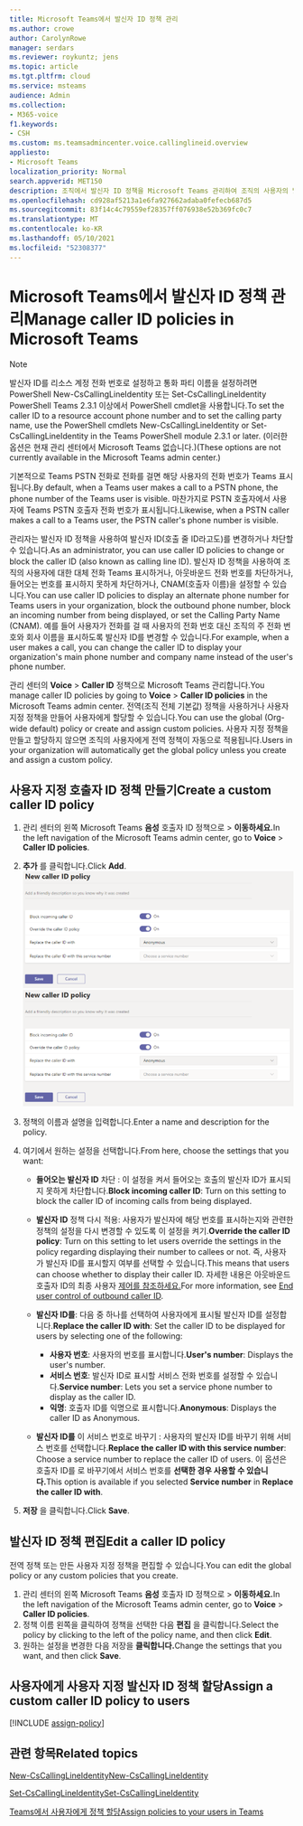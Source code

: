 ```yaml
---
title: Microsoft Teams에서 발신자 ID 정책 관리
ms.author: crowe
author: CarolynRowe
manager: serdars
ms.reviewer: roykuntz; jens
ms.topic: article
ms.tgt.pltfrm: cloud
ms.service: msteams
audience: Admin
ms.collection:
- M365-voice
f1.keywords:
- CSH
ms.custom: ms.teamsadmincenter.voice.callinglineid.overview
appliesto:
- Microsoft Teams
localization_priority: Normal
search.appverid: MET150
description: 조직에서 발신자 ID 정책을 Microsoft Teams 관리하여 조직의 사용자의 발신자 ID를 변경하거나 차단하는 Teams 방법을 알아보고 있습니다.
ms.openlocfilehash: cd928af5213a1e6fa927662adaba0fefecb687d5
ms.sourcegitcommit: 83f14c4c79559ef28357ff076938e52b369fc0c7
ms.translationtype: MT
ms.contentlocale: ko-KR
ms.lasthandoff: 05/10/2021
ms.locfileid: "52308377"
---
```

# <a name="manage-caller-id-policies-in-microsoft-teams"></a><span data-ttu-id="be042-103">Microsoft Teams에서 발신자 ID 정책 관리</span><span class="sxs-lookup"><span data-stu-id="be042-103">Manage caller ID policies in Microsoft Teams</span></span>

> [!NOTE]
> <span data-ttu-id="be042-104">발신자 ID를 리소스 계정 전화 번호로 설정하고 통화 파티 이름을 설정하려면 PowerShell New-CsCallingLineIdentity 또는 Set-CsCallingLineIdentity PowerShell Teams 2.3.1 이상에서 PowerShell cmdlet을 사용합니다.</span><span class="sxs-lookup"><span data-stu-id="be042-104">To set the caller ID to a resource account phone number and to set the calling party name, use the PowerShell cmdlets New-CsCallingLineIdentity or Set-CsCallingLineIdentity in the Teams PowerShell module 2.3.1 or later.</span></span> <span data-ttu-id="be042-105">(이러한 옵션은 현재 관리 센터에서 Microsoft Teams 없습니다.)</span><span class="sxs-lookup"><span data-stu-id="be042-105">(These options are not currently available in the Microsoft Teams admin center.)</span></span> 

<span data-ttu-id="be042-106">기본적으로 Teams PSTN 전화로 전화를 걸면 해당 사용자의 전화 번호가 Teams 표시됩니다.</span><span class="sxs-lookup"><span data-stu-id="be042-106">By default, when a Teams user makes a call to a PSTN phone, the phone number of the Teams user is visible.</span></span> <span data-ttu-id="be042-107">마찬가지로 PSTN 호출자에서 사용자에 Teams PSTN 호출자 전화 번호가 표시됩니다.</span><span class="sxs-lookup"><span data-stu-id="be042-107">Likewise, when a PSTN caller makes a call to a Teams user, the PSTN caller's phone number is visible.</span></span>

<span data-ttu-id="be042-108">관리자는 발신자 ID 정책을 사용하여 발신자 ID(호출 줄 ID라고도)를 변경하거나 차단할 수 있습니다.</span><span class="sxs-lookup"><span data-stu-id="be042-108">As an administrator, you can use caller ID policies to change or block the caller ID (also known as calling line ID).</span></span> <span data-ttu-id="be042-109">발신자 ID 정책을 사용하여 조직의 사용자에 대한 대체 전화 Teams 표시하거나, 아웃바운드 전화 번호를 차단하거나, 들어오는 번호를 표시하지 못하게 차단하거나, CNAM(호출자 이름)을 설정할 수 있습니다.</span><span class="sxs-lookup"><span data-stu-id="be042-109">You can use caller ID policies to display an alternate phone number for Teams users in your organization, block the outbound phone number, block an incoming number from being displayed, or set the Calling Party Name (CNAM).</span></span> <span data-ttu-id="be042-110">예를 들어 사용자가 전화를 걸 때 사용자의 전화 번호 대신 조직의 주 전화 번호와 회사 이름을 표시하도록 발신자 ID를 변경할 수 있습니다.</span><span class="sxs-lookup"><span data-stu-id="be042-110">For example, when a user makes a call, you can change the caller ID to display your organization's main phone number and company name instead of the user's phone number.</span></span>

<span data-ttu-id="be042-111">관리 센터의 **Voice**  >  **Caller ID** 정책으로 Microsoft Teams 관리합니다.</span><span class="sxs-lookup"><span data-stu-id="be042-111">You manage caller ID policies by going to **Voice** > **Caller ID policies** in the Microsoft Teams admin center.</span></span> <span data-ttu-id="be042-112">전역(조직 전체 기본값) 정책을 사용하거나 사용자 지정 정책을 만들어 사용자에게 할당할 수 있습니다.</span><span class="sxs-lookup"><span data-stu-id="be042-112">You can use the global (Org-wide default) policy or create and assign custom policies.</span></span> <span data-ttu-id="be042-113">사용자 지정 정책을 만들고 할당하지 않으면 조직의 사용자에게 전역 정책이 자동으로 적용됩니다.</span><span class="sxs-lookup"><span data-stu-id="be042-113">Users in your organization will automatically get the global policy unless you create and assign a custom policy.</span></span>

## <a name="create-a-custom-caller-id-policy"></a><span data-ttu-id="be042-114">사용자 지정 호출자 ID 정책 만들기</span><span class="sxs-lookup"><span data-stu-id="be042-114">Create a custom caller ID policy</span></span>

1. <span data-ttu-id="be042-115">관리 센터의 왼쪽 Microsoft Teams **음성** 호출자 ID 정책으로  >  **이동하세요.**</span><span class="sxs-lookup"><span data-stu-id="be042-115">In the left navigation of the Microsoft Teams admin center, go to **Voice** > **Caller ID policies**.</span></span>
2. <span data-ttu-id="be042-116">**추가** 를 클릭합니다.</span><span class="sxs-lookup"><span data-stu-id="be042-116">Click **Add**.</span></span> <br>
<span data-ttu-id="be042-117">![관리 센터의 새 발신자 ID 정책 페이지의 스크린샷](media/caller-id-policies-add-policy.png)</span><span class="sxs-lookup"><span data-stu-id="be042-117">![Screenshot of new caller ID policy page in the admin center](media/caller-id-policies-add-policy.png)</span></span>
3. <span data-ttu-id="be042-118">정책의 이름과 설명을 입력합니다.</span><span class="sxs-lookup"><span data-stu-id="be042-118">Enter a name and description for the policy.</span></span>
4. <span data-ttu-id="be042-119">여기에서 원하는 설정을 선택합니다.</span><span class="sxs-lookup"><span data-stu-id="be042-119">From here, choose the settings that you want:</span></span>

    - <span data-ttu-id="be042-120">**들어오는 발신자 ID** 차단 : 이 설정을 켜서 들어오는 호출의 발신자 ID가 표시되지 못하게 차단합니다.</span><span class="sxs-lookup"><span data-stu-id="be042-120">**Block incoming caller ID**: Turn on this setting to block the caller ID of incoming calls from being displayed.</span></span>
    - <span data-ttu-id="be042-121">**발신자 ID** 정책 다시 적용: 사용자가 발신자에 해당 번호를 표시하는지와 관련한 정책의 설정을 다시 변경할 수 있도록 이 설정을 켜기.</span><span class="sxs-lookup"><span data-stu-id="be042-121">**Override the caller ID policy**: Turn on this setting to let users override the settings in the policy regarding displaying their number to callees or not.</span></span> <span data-ttu-id="be042-122">즉, 사용자가 발신자 ID를 표시할지 여부를 선택할 수 있습니다.</span><span class="sxs-lookup"><span data-stu-id="be042-122">This means that users can choose whether to display their caller ID.</span></span> <span data-ttu-id="be042-123">자세한 내용은 아웃바운드 호출자 ID의 최종 사용자 [제어를 참조하세요.](./how-can-caller-id-be-used-in-your-organization.md#end-user-control-of-outbound-caller-id)</span><span class="sxs-lookup"><span data-stu-id="be042-123">For more information, see [End user control of outbound caller ID](./how-can-caller-id-be-used-in-your-organization.md#end-user-control-of-outbound-caller-id).</span></span>
    - <span data-ttu-id="be042-124">**발신자 ID를**: 다음 중 하나를 선택하여 사용자에게 표시될 발신자 ID를 설정합니다.</span><span class="sxs-lookup"><span data-stu-id="be042-124">**Replace the caller ID with**: Set the caller ID to be displayed for users by selecting one of the following:</span></span>

        - <span data-ttu-id="be042-125">**사용자 번호**: 사용자의 번호를 표시합니다.</span><span class="sxs-lookup"><span data-stu-id="be042-125">**User's number**: Displays the user's number.</span></span> 
        - <span data-ttu-id="be042-126">**서비스 번호**: 발신자 ID로 표시할 서비스 전화 번호를 설정할 수 있습니다.</span><span class="sxs-lookup"><span data-stu-id="be042-126">**Service number**: Lets you set a service phone number to display as the caller ID.</span></span>
        - <span data-ttu-id="be042-127">**익명**: 호출자 ID를 익명으로 표시합니다.</span><span class="sxs-lookup"><span data-stu-id="be042-127">**Anonymous**: Displays the caller ID as Anonymous.</span></span>

    - <span data-ttu-id="be042-128">**발신자 ID를** 이 서비스 번호로 바꾸기 : 사용자의 발신자 ID를 바꾸기 위해 서비스 번호를 선택합니다.</span><span class="sxs-lookup"><span data-stu-id="be042-128">**Replace the caller ID with this service number**: Choose a service number to replace the caller ID of users.</span></span> <span data-ttu-id="be042-129">이 옵션은 호출자  ID를 로 바꾸기에서 서비스 번호를 **선택한 경우 사용할 수 있습니다.**</span><span class="sxs-lookup"><span data-stu-id="be042-129">This option is available if you selected **Service number** in **Replace the caller ID with**.</span></span>

5. <span data-ttu-id="be042-130">**저장** 을 클릭합니다.</span><span class="sxs-lookup"><span data-stu-id="be042-130">Click **Save**.</span></span>

## <a name="edit-a-caller-id-policy"></a><span data-ttu-id="be042-131">발신자 ID 정책 편집</span><span class="sxs-lookup"><span data-stu-id="be042-131">Edit a caller ID policy</span></span>

<span data-ttu-id="be042-132">전역 정책 또는 만든 사용자 지정 정책을 편집할 수 있습니다.</span><span class="sxs-lookup"><span data-stu-id="be042-132">You can edit the global policy or any custom policies that you create.</span></span> 

1. <span data-ttu-id="be042-133">관리 센터의 왼쪽 Microsoft Teams **음성** 호출자 ID 정책으로  >  **이동하세요.**</span><span class="sxs-lookup"><span data-stu-id="be042-133">In the left navigation of the Microsoft Teams admin center, go to **Voice** > **Caller ID policies**.</span></span>
2. <span data-ttu-id="be042-134">정책 이름 왼쪽을 클릭하여 정책을 선택한 다음 **편집** 을 클릭합니다.</span><span class="sxs-lookup"><span data-stu-id="be042-134">Select the policy by clicking to the left of the policy name, and then click **Edit**.</span></span>
3. <span data-ttu-id="be042-135">원하는 설정을 변경한 다음 저장을 **클릭합니다.**</span><span class="sxs-lookup"><span data-stu-id="be042-135">Change the settings that you want, and then click **Save**.</span></span>

## <a name="assign-a-custom-caller-id-policy-to-users"></a><span data-ttu-id="be042-136">사용자에게 사용자 지정 발신자 ID 정책 할당</span><span class="sxs-lookup"><span data-stu-id="be042-136">Assign a custom caller ID policy to users</span></span>

[!INCLUDE [assign-policy](includes/assign-policy.md)]

## <a name="related-topics"></a><span data-ttu-id="be042-137">관련 항목</span><span class="sxs-lookup"><span data-stu-id="be042-137">Related topics</span></span>

[<span data-ttu-id="be042-138">New-CsCallingLineIdentity</span><span class="sxs-lookup"><span data-stu-id="be042-138">New-CsCallingLineIdentity</span></span>](/powershell/module/skype/new-cscallinglineidentity?view=skype-ps)

[<span data-ttu-id="be042-139">Set-CsCallingLineIdentity</span><span class="sxs-lookup"><span data-stu-id="be042-139">Set-CsCallingLineIdentity</span></span>](/powershell/module/skype/set-cscallinglineidentity?view=skype-ps)

[<span data-ttu-id="be042-140">Teams에서 사용자에게 정책 할당</span><span class="sxs-lookup"><span data-stu-id="be042-140">Assign policies to your users in Teams</span></span>](assign-policies.md)